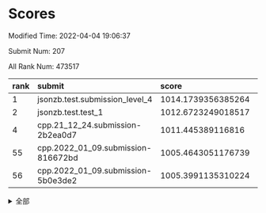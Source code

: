 # Scores

Modified Time: 2022-04-04 19:06:37

Submit Num: 207

All Rank Num: 473517

| rank |               submit               |       score        |       sigma        | pk_num |
| :--- | :--------------------------------- | :----------------- | :----------------- | :----- |
| 1    | jsonzb.test.submission_level_4     | 1014.1739356385264 | 0.8195994130495005 | 9151   |
| 2    | jsonzb.test.test_1                 | 1012.6723249018517 | 0.8222713117434046 | 9152   |
| 4    | cpp.21_12_24.submission-2b2ea0d7   | 1011.445389116816  | 0.8006512257011341 | 9154   |
| 55   | cpp.2022_01_09.submission-816672bd | 1005.4643051176739 | 0.7117795417573444 | 9149   |
| 56   | cpp.2022_01_09.submission-5b0e3de2 | 1005.3991135310224 | 0.7213845542005162 | 9152   |


<details>
<summary>全部</summary>

| rank |                 submit                 |       score        |       sigma        | pk_num |
| :--- | :------------------------------------- | :----------------- | :----------------- | :----- |
| 1    | jsonzb.test.submission_level_4         | 1014.1739356385264 | 0.8195994130495005 | 9151   |
| 2    | jsonzb.test.test_1                     | 1012.6723249018517 | 0.8222713117434046 | 9152   |
| 3    | gobigger.level_3.submission_level_3_18 | 1011.982948512532  | 0.7758540668960162 | 9144   |
| 4    | cpp.21_12_24.submission-2b2ea0d7       | 1011.445389116816  | 0.8006512257011341 | 9154   |
| 5    | gobigger.level_3.submission_level_3_38 | 1011.3393964356467 | 0.787250312205432  | 9151   |
| 6    | gobigger.level_3.submission_level_3_23 | 1011.2530728000869 | 0.7525162920444598 | 9148   |
| 7    | gobigger.level_3.submission_level_3_10 | 1011.184655744796  | 0.767769715652047  | 9156   |
| 8    | gobigger.level_3.submission_level_3_49 | 1011.0920122699576 | 0.776165627992015  | 9149   |
| 9    | gobigger.level_3.submission_level_3_43 | 1010.9876795275167 | 0.7736587474747627 | 9150   |
| 10   | gobigger.level_3.submission_level_3_27 | 1010.8365833711888 | 0.7751711835498373 | 9151   |
| 11   | gobigger.level_3.submission_level_3_35 | 1010.7813292202649 | 0.7408550478207275 | 9149   |
| 12   | gobigger.level_3.submission_level_3_44 | 1010.7623343321784 | 0.7664373378350402 | 9154   |
| 13   | gobigger.level_3.submission_level_3_42 | 1010.6180978005455 | 0.786245102919496  | 9147   |
| 14   | gobigger.level_3.submission_level_3_12 | 1010.5504198889071 | 0.7459350272684978 | 9143   |
| 15   | gobigger.level_3.submission_level_3_1  | 1010.5070669511523 | 0.7629240487377412 | 9149   |
| 16   | gobigger.level_3.submission_level_3_39 | 1010.4939833197045 | 0.7716889106844145 | 9151   |
| 17   | gobigger.level_3.submission_level_3_36 | 1010.468268925177  | 0.772994426702038  | 9148   |
| 18   | gobigger.level_3.submission_level_3_15 | 1010.3802917145028 | 0.7894157678333116 | 9149   |
| 19   | gobigger.level_3.submission_level_3_41 | 1010.3045386377617 | 0.7690543189542862 | 9152   |
| 20   | gobigger.level_3.submission_level_3_25 | 1010.2771857143284 | 0.7593230820191219 | 9148   |
| 21   | gobigger.level_3.submission_level_3_16 | 1010.2635451864597 | 0.7705442002824376 | 9151   |
| 22   | gobigger.level_3.submission_level_3_48 | 1010.2608701728765 | 0.7522516739521408 | 9152   |
| 23   | gobigger.level_3.submission_level_3_7  | 1010.205644138311  | 0.745448161790453  | 9151   |
| 24   | gobigger.level_3.submission_level_3_4  | 1010.2024326094285 | 0.7638074354268362 | 9149   |
| 25   | gobigger.level_3.submission_level_3_32 | 1010.1756148685162 | 0.7706462358942466 | 9150   |
| 26   | gobigger.level_3.submission_level_3_6  | 1010.1520335262943 | 0.7475042635633157 | 9150   |
| 27   | gobigger.level_3.submission_level_3_2  | 1010.080703118608  | 0.7533317610120247 | 9152   |
| 28   | gobigger.level_3.submission_level_3_45 | 1010.0774502130063 | 0.7467518654780754 | 9150   |
| 29   | gobigger.level_3.submission_level_3_21 | 1010.007255332418  | 0.744120786610151  | 9149   |
| 30   | gobigger.level_3.submission_level_3_5  | 1009.9831847384261 | 0.7759371821202381 | 9153   |
| 31   | gobigger.level_3.submission_level_3_37 | 1009.9277701309413 | 0.7610058955589994 | 9150   |
| 32   | gobigger.level_3.submission_level_3_17 | 1009.8454569983722 | 0.7552468947492114 | 9150   |
| 33   | gobigger.level_3.submission_level_3_26 | 1009.8358126332172 | 0.7664959041354321 | 9149   |
| 34   | gobigger.level_3.submission_level_3_31 | 1009.7313456077641 | 0.7737838681386218 | 9153   |
| 35   | gobigger.level_3.submission_level_3_47 | 1009.6868112635415 | 0.7475507835781101 | 9151   |
| 36   | gobigger.level_3.submission_level_3_30 | 1009.6431798684724 | 0.7560551030741859 | 9148   |
| 37   | gobigger.level_3.submission_level_3_0  | 1009.5248603495276 | 0.7759103045672465 | 9148   |
| 38   | gobigger.level_3.submission_level_3_22 | 1009.4845485915138 | 0.7521988212853399 | 9151   |
| 39   | gobigger.level_3.submission_level_3_14 | 1009.3424586002575 | 0.7418120427772017 | 9151   |
| 40   | gobigger.level_3.submission_level_3_8  | 1009.2756926230294 | 0.7746193307590222 | 9154   |
| 41   | gobigger.level_3.submission_level_3_13 | 1009.2593048900288 | 0.7568678865651718 | 9150   |
| 42   | gobigger.level_3.submission_level_3_3  | 1009.2496108023371 | 0.7453072687245875 | 9152   |
| 43   | gobigger.level_3.submission_level_3_40 | 1009.1013110171177 | 0.737554757033556  | 9149   |
| 44   | gobigger.level_3.submission_level_3_28 | 1009.0864757402604 | 0.7500698386160254 | 9150   |
| 45   | gobigger.level_3.submission_level_3_46 | 1008.9731267264112 | 0.7305433626220978 | 9154   |
| 46   | gobigger.level_3.submission_level_3_11 | 1008.8962175249287 | 0.7478191047686913 | 9150   |
| 47   | gobigger.level_3.submission_level_3_20 | 1008.8174548223103 | 0.7605990152184882 | 9153   |
| 48   | gobigger.level_3.submission_level_3_9  | 1008.6975064641426 | 0.766423719343422  | 9146   |
| 49   | gobigger.level_3.submission_level_3_33 | 1008.5796330264975 | 0.7517015423710985 | 9149   |
| 50   | gobigger.level_3.submission_level_3_19 | 1008.5224706434827 | 0.747189880043291  | 9150   |
| 51   | gobigger.level_3.submission_level_3_34 | 1008.4520538948226 | 0.7419178345699455 | 9153   |
| 52   | gobigger.level_3.submission_level_3_24 | 1008.3919949707222 | 0.7475702986839181 | 9150   |
| 53   | gobigger.level_3.submission_level_3_29 | 1008.3139557015467 | 0.7209806599590478 | 9145   |
| 54   | gobigger.level_1.submission_level_1_34 | 1006.2425635982383 | 0.7219002854976837 | 9153   |
| 55   | cpp.2022_01_09.submission-816672bd     | 1005.4643051176739 | 0.7117795417573444 | 9149   |
| 56   | cpp.2022_01_09.submission-5b0e3de2     | 1005.3991135310224 | 0.7213845542005162 | 9152   |
| 57   | gobigger.level_1.submission_level_1_4  | 1004.8460299253719 | 0.7160126250752218 | 9155   |
| 58   | gobigger.level_1.submission_level_1_17 | 1004.5809476744563 | 0.7124306754864584 | 9151   |
| 59   | gobigger.level_1.submission_level_1_32 | 1004.4240368174114 | 0.7173986269222766 | 9150   |
| 60   | gobigger.level_1.submission_level_1_24 | 1004.3672183039467 | 0.7235669831544863 | 9144   |
| 61   | gobigger.level_1.submission_level_1_46 | 1004.2975054685264 | 0.723992760805411  | 9152   |
| 62   | gobigger.level_1.submission_level_1_31 | 1004.2723970121747 | 0.7261991497944751 | 9146   |
| 63   | gobigger.level_1.submission_level_1_11 | 1004.2067070696072 | 0.7204492729063471 | 9155   |
| 64   | gobigger.level_1.submission_level_1_9  | 1004.1664775555807 | 0.7211057831509969 | 9153   |
| 65   | gobigger.level_1.submission_level_1_26 | 1004.1365312698183 | 0.7208739690614067 | 9147   |
| 66   | gobigger.level_1.submission_level_1_14 | 1004.0684928874176 | 0.7245466888672385 | 9154   |
| 67   | gobigger.level_1.submission_level_1_48 | 1003.9981219992869 | 0.7168269335439746 | 9151   |
| 68   | gobigger.level_1.submission_level_1_28 | 1003.9767750189052 | 0.7101513390954138 | 9149   |
| 69   | gobigger.level_1.submission_level_1_36 | 1003.966771633039  | 0.7251257774895697 | 9150   |
| 70   | gobigger.level_1.submission_level_1_39 | 1003.9543475783006 | 0.7212397287594323 | 9144   |
| 71   | gobigger.level_1.submission_level_1_37 | 1003.9083776636563 | 0.7258814087665426 | 9152   |
| 72   | gobigger.level_1.submission_level_1_5  | 1003.759152249281  | 0.7024532099538334 | 9153   |
| 73   | gobigger.level_1.submission_level_1_19 | 1003.6670684272385 | 0.7194975716136797 | 9154   |
| 74   | gobigger.level_1.submission_level_1_49 | 1003.5731285686436 | 0.7170055425600551 | 9151   |
| 75   | gobigger.level_1.submission_level_1_2  | 1003.5287234132328 | 0.7230857072957699 | 9151   |
| 76   | gobigger.level_1.submission_level_1_29 | 1003.5006803634967 | 0.7232658510497586 | 9146   |
| 77   | gobigger.level_1.submission_level_1_44 | 1003.4661645340009 | 0.7182873129959022 | 9151   |
| 78   | gobigger.level_1.submission_level_1_35 | 1003.4463688758246 | 0.7043973347529091 | 9150   |
| 79   | gobigger.level_1.submission_level_1_27 | 1003.4331149316341 | 0.7013963420363656 | 9154   |
| 80   | gobigger.level_1.submission_level_1_20 | 1003.3470334145812 | 0.7153929849297441 | 9154   |
| 81   | gobigger.level_1.submission_level_1_22 | 1003.2804506150816 | 0.7074088052146313 | 9153   |
| 82   | gobigger.level_1.submission_level_1_18 | 1003.2124181358108 | 0.7051942329711176 | 9150   |
| 83   | gobigger.level_1.submission_level_1_43 | 1003.150017733977  | 0.7214329122384506 | 9146   |
| 84   | gobigger.level_1.submission_level_1_15 | 1003.1096461437781 | 0.7107468838791038 | 9149   |
| 85   | gobigger.level_1.submission_level_1_8  | 1003.0816948077689 | 0.729174013226136  | 9150   |
| 86   | gobigger.level_1.submission_level_1_21 | 1003.0568962864971 | 0.7160925666777193 | 9151   |
| 87   | gobigger.level_1.submission_level_1_10 | 1003.0051654791248 | 0.7100994426622923 | 9148   |
| 88   | gobigger.level_1.submission_level_1_13 | 1002.9264837196644 | 0.7188119742163503 | 9148   |
| 89   | gobigger.level_1.submission_level_1_47 | 1002.9089011687972 | 0.7138805838367073 | 9148   |
| 90   | gobigger.level_1.submission_level_1_6  | 1002.880487609067  | 0.7212169380336703 | 9142   |
| 91   | gobigger.level_1.submission_level_1_16 | 1002.7738818935745 | 0.7093037885866434 | 9152   |
| 92   | gobigger.level_1.submission_level_1_23 | 1002.7682089478049 | 0.7196997821605385 | 9154   |
| 93   | gobigger.level_1.submission_level_1_7  | 1002.7586452142506 | 0.7163283287211157 | 9152   |
| 94   | gobigger.level_1.submission_level_1_33 | 1002.746656253811  | 0.7126108556644865 | 9151   |
| 95   | gobigger.level_1.submission_level_1_0  | 1002.7118988420134 | 0.7110425399300756 | 9151   |
| 96   | gobigger.level_1.submission_level_1_42 | 1002.6313450443038 | 0.7160547185947255 | 9154   |
| 97   | gobigger.level_1.submission_level_1_40 | 1002.5873786624536 | 0.7069889327719964 | 9152   |
| 98   | gobigger.level_1.submission_level_1_12 | 1002.4143368472053 | 0.7201711652633407 | 9148   |
| 99   | gobigger.level_1.submission_level_1_25 | 1002.3998723561607 | 0.7126759094986804 | 9148   |
| 100  | gobigger.level_1.submission_level_1_41 | 1002.3426057081169 | 0.7087860360524044 | 9149   |
| 101  | gobigger.level_1.submission_level_1_30 | 1002.1476424327229 | 0.7152256880191383 | 9151   |
| 102  | gobigger.level_1.submission_level_1_45 | 1002.0029890415755 | 0.7147108630071622 | 9149   |
| 103  | gobigger.level_1.submission_level_1_1  | 1001.9909338640116 | 0.7082409069869227 | 9149   |
| 104  | gobigger.level_1.submission_level_1_3  | 1001.8348307903597 | 0.7017794435231858 | 9144   |
| 105  | gobigger.level_1.submission_level_1_38 | 1001.5031163259807 | 0.7172848126480825 | 9148   |
| 106  | gobigger.random.submission_random_34   | 997.2633591132171  | 0.6996216507444902 | 9148   |
| 107  | gobigger.random.submission_random_31   | 997.1217422085257  | 0.7225100741740158 | 9149   |
| 108  | gobigger.random.submission_random_26   | 997.1109481324032  | 0.7118851668520578 | 9153   |
| 109  | gobigger.random.submission_random_45   | 996.8758376147126  | 0.6982701000054801 | 9152   |
| 110  | gobigger.random.submission_random_1    | 996.8043142553621  | 0.7147805201371624 | 9147   |
| 111  | gobigger.random.submission_random_27   | 996.6828453712695  | 0.718083598553368  | 9156   |
| 112  | gobigger.random.submission_random_38   | 996.6181485790247  | 0.7096107013304155 | 9151   |
| 113  | gobigger.random.submission_random_3    | 996.397638528787   | 0.7058844520943488 | 9147   |
| 114  | gobigger.random.submission_random_47   | 996.3914535936058  | 0.7003276564104198 | 9149   |
| 115  | gobigger.random.submission_random_5    | 996.3718138409162  | 0.7110695530385286 | 9149   |
| 116  | gobigger.random.submission_random_39   | 996.3624641402964  | 0.7110931462773767 | 9149   |
| 117  | gobigger.random.submission_random_13   | 996.3534919549021  | 0.6979573292622814 | 9150   |
| 118  | gobigger.random.submission_random_49   | 996.3363209132661  | 0.7241073296481042 | 9150   |
| 119  | gobigger.random.submission_random_7    | 996.3357076917542  | 0.7010158978783917 | 9151   |
| 120  | gobigger.random.submission_random_10   | 996.2338119392974  | 0.7044101880289316 | 9151   |
| 121  | gobigger.random.submission_random_2    | 996.2060520434336  | 0.7051180702360216 | 9150   |
| 122  | gobigger.random.submission_random_0    | 996.192840822722   | 0.7054598262793347 | 9154   |
| 123  | gobigger.random.submission_random_36   | 996.1098860387073  | 0.7111881430864829 | 9148   |
| 124  | gobigger.random.submission_random_16   | 996.1027136183595  | 0.7092813900170414 | 9154   |
| 125  | gobigger.random.submission_random_17   | 996.0938970549493  | 0.7242495779373755 | 9146   |
| 126  | gobigger.random.submission_random_20   | 995.972855768857   | 0.712007514744724  | 9147   |
| 127  | gobigger.random.submission_random_22   | 995.957295493033   | 0.7052272282913922 | 9148   |
| 128  | gobigger.random.submission_random_41   | 995.920560243914   | 0.7149310785848006 | 9152   |
| 129  | gobigger.random.submission_random_35   | 995.9183071661304  | 0.7226802208365246 | 9148   |
| 130  | gobigger.random.submission_random_21   | 995.881382106702   | 0.7157147927053803 | 9150   |
| 131  | gobigger.random.submission_random_42   | 995.86134345949    | 0.7096788324746508 | 9153   |
| 132  | gobigger.random.submission_random_33   | 995.840399017893   | 0.7319275580852852 | 9152   |
| 133  | gobigger.random.submission_random_4    | 995.8361963385672  | 0.707233258737831  | 9149   |
| 134  | gobigger.random.submission_random_12   | 995.790489286069   | 0.7106501657234502 | 9153   |
| 135  | gobigger.random.submission_random_44   | 995.7362088849247  | 0.7086006602213457 | 9152   |
| 136  | gobigger.random.submission_random_46   | 995.6956937907038  | 0.7041597226115233 | 9150   |
| 137  | gobigger.random.submission_random_23   | 995.6847552620096  | 0.7099381917926637 | 9153   |
| 138  | gobigger.random.submission_random_8    | 995.6844990803875  | 0.7218868892343488 | 9150   |
| 139  | gobigger.random.submission_random_28   | 995.6787847468271  | 0.707530729550021  | 9148   |
| 140  | gobigger.random.submission_random_37   | 995.6361418508329  | 0.7143803825059413 | 9149   |
| 141  | gobigger.random.submission_random_15   | 995.481142594749   | 0.7272382653329518 | 9145   |
| 142  | gobigger.random.submission_random_43   | 995.4594411689366  | 0.7017633867092952 | 9146   |
| 143  | gobigger.level_2.submission_level_2_20 | 995.4514519206938  | 0.7181267520528241 | 9147   |
| 144  | gobigger.random.submission_random_25   | 995.3973888412012  | 0.7183111851952643 | 9148   |
| 145  | gobigger.random.submission_random_30   | 995.370385065604   | 0.7162159400858531 | 9146   |
| 146  | gobigger.random.submission_random_11   | 995.3306770850048  | 0.7132509708187458 | 9147   |
| 147  | gobigger.random.submission_random_18   | 995.3276412916364  | 0.7326209172042105 | 9150   |
| 148  | gobigger.random.submission_random_19   | 995.2287939620031  | 0.710359336748054  | 9156   |
| 149  | gobigger.random.submission_random_40   | 995.2111365931212  | 0.7105033255288831 | 9147   |
| 150  | gobigger.random.submission_random_9    | 995.1176115897374  | 0.7073402882193182 | 9148   |
| 151  | gobigger.random.submission_random_29   | 995.0067656912057  | 0.7250265789314443 | 9153   |
| 152  | gobigger.random.submission_random_48   | 995.00630780858    | 0.707159029614094  | 9148   |
| 153  | gobigger.random.submission_random_24   | 994.8421227468598  | 0.713479400588471  | 9152   |
| 154  | gobigger.random.submission_random_14   | 994.7134444431963  | 0.7168050887759732 | 9147   |
| 155  | gobigger.random.submission_random_32   | 994.5736014687773  | 0.7374048707337012 | 9148   |
| 156  | gobigger.random.submission_random_6    | 994.1951321924752  | 0.7107898783389691 | 9153   |
| 157  | gobigger.level_2.submission_level_2_26 | 993.9227966653116  | 0.7203993542932373 | 9147   |
| 158  | gobigger.level_2.submission_level_2_15 | 993.8407452798507  | 0.7225111830210317 | 9150   |
| 159  | gobigger.level_2.submission_level_2_17 | 993.787960850956   | 0.7295280911985389 | 9148   |
| 160  | gobigger.level_2.submission_level_2_0  | 993.7265791833522  | 0.7133935569523903 | 9148   |
| 161  | gobigger.level_2.submission_level_2_37 | 993.6751429557299  | 0.7267857695412843 | 9149   |
| 162  | gobigger.level_2.submission_level_2_13 | 993.592185791196   | 0.7478392214917624 | 9147   |
| 163  | gobigger.level_2.submission_level_2_7  | 993.451995620797   | 0.7365475659236735 | 9150   |
| 164  | gobigger.level_2.submission_level_2_21 | 993.3743464898728  | 0.732954231393931  | 9151   |
| 165  | gobigger.level_2.submission_level_2_18 | 993.3268596242389  | 0.7388470339194049 | 9147   |
| 166  | gobigger.level_2.submission_level_2_48 | 993.2762907606078  | 0.743681171883004  | 9149   |
| 167  | gobigger.level_2.submission_level_2_33 | 992.980457968855   | 0.7475455126650796 | 9151   |
| 168  | gobigger.level_2.submission_level_2_22 | 992.8862122870994  | 0.7431366513290195 | 9150   |
| 169  | gobigger.level_2.submission_level_2_23 | 992.8688345501198  | 0.7523312628282905 | 9151   |
| 170  | gobigger.level_2.submission_level_2_47 | 992.866693631193   | 0.7475615793014829 | 9151   |
| 171  | gobigger.level_2.submission_level_2_24 | 992.7767866730459  | 0.7506895065788555 | 9147   |
| 172  | gobigger.level_2.submission_level_2_39 | 992.6262839467996  | 0.7555156607885987 | 9151   |
| 173  | gobigger.level_2.submission_level_2_27 | 992.5880515771618  | 0.7306039564600645 | 9153   |
| 174  | gobigger.level_2.submission_level_2_40 | 992.5773921871233  | 0.7355094984405879 | 9152   |
| 175  | gobigger.level_2.submission_level_2_3  | 992.5649165881026  | 0.7294119925311742 | 9151   |
| 176  | gobigger.level_2.submission_level_2_44 | 992.5478117165018  | 0.7426089299098733 | 9149   |
| 177  | gobigger.level_2.submission_level_2_46 | 992.4652306700063  | 0.7350240112385612 | 9153   |
| 178  | gobigger.level_2.submission_level_2_4  | 992.3991633209221  | 0.726998700731567  | 9147   |
| 179  | gobigger.level_2.submission_level_2_41 | 992.380468407566   | 0.7534519166809948 | 9150   |
| 180  | gobigger.level_2.submission_level_2_42 | 992.3204079355313  | 0.7342512440055654 | 9152   |
| 181  | gobigger.level_2.submission_level_2_2  | 992.3027365342557  | 0.7397493445771341 | 9151   |
| 182  | gobigger.level_2.submission_level_2_8  | 992.2879253071876  | 0.7467929190828362 | 9151   |
| 183  | gobigger.level_2.submission_level_2_5  | 992.1999631282662  | 0.7270734097676587 | 9153   |
| 184  | gobigger.level_2.submission_level_2_29 | 992.13072748238    | 0.7346889490472379 | 9146   |
| 185  | gobigger.level_2.submission_level_2_43 | 992.1095328226277  | 0.7475118921941469 | 9154   |
| 186  | gobigger.level_2.submission_level_2_28 | 992.0230180571131  | 0.7604908371440571 | 9153   |
| 187  | gobigger.level_2.submission_level_2_34 | 992.010543230584   | 0.7575074734179859 | 9150   |
| 188  | gobigger.level_2.submission_level_2_19 | 991.9282947220294  | 0.7514496099510758 | 9152   |
| 189  | gobigger.level_2.submission_level_2_49 | 991.8939289282273  | 0.7312557395080116 | 9154   |
| 190  | gobigger.level_2.submission_level_2_6  | 991.8742083350594  | 0.771870418539738  | 9151   |
| 191  | gobigger.level_2.submission_level_2_45 | 991.7996401947377  | 0.7367762721467731 | 9152   |
| 192  | gobigger.level_2.submission_level_2_30 | 991.7640513491542  | 0.752705251890522  | 9151   |
| 193  | gobigger.level_2.submission_level_2_32 | 991.7149429026638  | 0.7462842666043149 | 9150   |
| 194  | gobigger.level_2.submission_level_2_1  | 991.5645853312024  | 0.7615357291837305 | 9151   |
| 195  | gobigger.level_2.submission_level_2_36 | 991.4938952666973  | 0.7480484310023118 | 9147   |
| 196  | gobigger.level_2.submission_level_2_38 | 991.3477637208833  | 0.7485481724019565 | 9149   |
| 197  | gobigger.level_2.submission_level_2_25 | 991.2371828652219  | 0.7484493493883696 | 9154   |
| 198  | gobigger.level_2.submission_level_2_35 | 991.1565003416521  | 0.7531074222471802 | 9155   |
| 199  | gobigger.level_2.submission_level_2_31 | 991.0759545075626  | 0.7606214963167457 | 9146   |
| 200  | gobigger.level_2.submission_level_2_12 | 990.707156856437   | 0.760596881004643  | 9147   |
| 201  | gobigger.level_2.submission_level_2_9  | 990.6869860247365  | 0.7680539611374829 | 9151   |
| 202  | gobigger.level_2.submission_level_2_11 | 990.6729654828042  | 0.7636037446155007 | 9148   |
| 203  | gobigger.level_2.submission_level_2_10 | 990.6111775278137  | 0.7838777307822675 | 9153   |
| 204  | gobigger.level_2.submission_level_2_16 | 990.3641398092423  | 0.7729457267346628 | 9150   |
| 205  | gobigger.level_2.submission_level_2_14 | 990.1547106856664  | 0.7690928275150122 | 9149   |
| 206  | gobigger.none.submission_none_1        | 977.7500090829137  | 1.2743137296155198 | 9154   |
| 207  | gobigger.none.submission_none_0        | 976.5954701814437  | 1.4006242529151267 | 9149   |

</details>